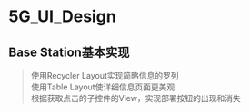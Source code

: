 # 5G_UI_Design
Base Station基本实现<br>
--
>使用Recycler Layout实现简略信息的罗列<br>
>使用Table Layout使详细信息页面更美观<br>
>根据获取点击的子控件的View，实现部署按钮的出现和消失<br>
